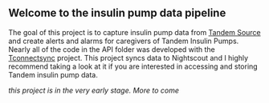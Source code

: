 ## Welcome to the insulin pump data pipeline ##

The goal of this project is to capture insulin pump data from [Tandem Source](https://www.tandemdiabetes.com/support-center/software-and-apps/tandem-source/article/tandem-source-account-login) and create alerts and alarms for caregivers of Tandem Insulin Pumps. Nearly all of the code in the API folder was developed with the [Tconnectsync](https://github.com/jwoglom/tconnectsync) project. This project syncs data to Nightscout and I highly recommend taking a look at it if you are interested in accessing and storing Tandem insulin pump data. 

*this project is in the very early stage. More to come* 